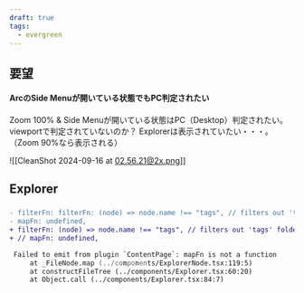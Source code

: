 ```yaml
---
draft: true
tags:
  - evergreen
---
```

## 要望

#### ArcのSide Menuが開いている状態でもPC判定されたい

Zoom 100% & Side Menuが開いている状態はPC（Desktop）判定されたい。
viewportで判定されていないのか？
Explorerは表示されていたい・・・。（Zoom 90%なら表示される）

![[CleanShot 2024-09-16 at 02.56.21@2x.png]]
## Explorer
### 

```diff
- filterFn: filterFn: (node) => node.name !== "tags", // filters out 'tags' folder
- mapFn: undefined,
+ filterFn: (node) => node.name !== "tags", // filters out 'tags' folder
+ // mapFn: undefined,

```

```zsh
 Failed to emit from plugin `ContentPage`: mapFn is not a function
     at _FileNode.map (../components/ExplorerNode.tsx:119:5)
     at constructFileTree (../components/Explorer.tsx:60:20)
     at Object.call (../components/Explorer.tsx:84:7)
```